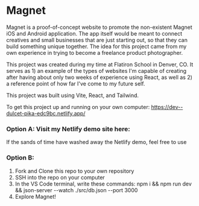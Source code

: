 # Magnet

Magnet is a proof-of-concept website to promote the non-existent Magnet iOS and Android application. The app itself would be meant to connect creatives and small businesses that are just starting out, so that they can build something unique together. The idea for this project came from my own experience in trying to become a freelance product photographer.

This project was created during my time at Flatiron School in Denver, CO. It serves as 1) an example of the types of websites I'm capable of creating after having about only two weeks of experience using React, as well as 2) a reference point of how far I've come to my future self.

This project was built using Vite, React, and Tailwind.

To get this project up and running on your own computer: https://dev--dulcet-pika-edc9bc.netlify.app/

### Option A: Visit my Netlify demo site here:

If the sands of time have washed away the Netlify demo, feel free to use

### Option B:

1. Fork and Clone this repo to your own repository
2. SSH into the repo on your computer
3. In the VS Code terminal, write these commands:
   npm i && npm run dev && json-server --watch ./src/db.json --port 3000
4. Explore Magnet!
